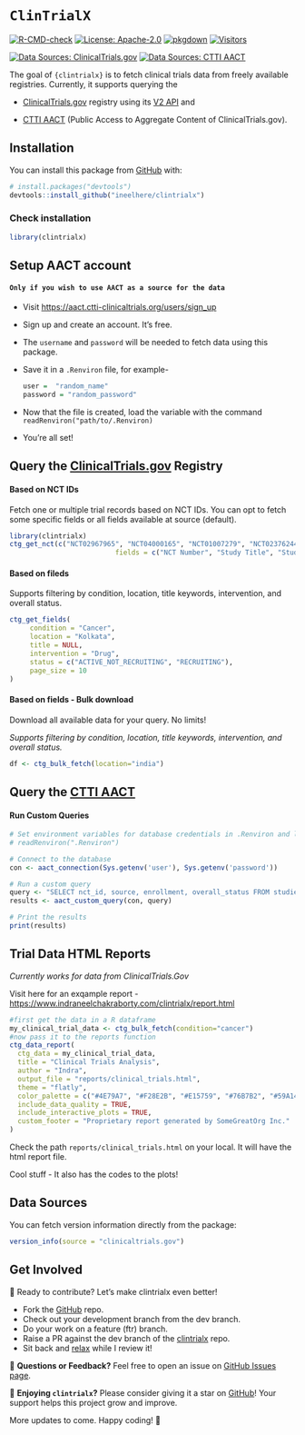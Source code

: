 
<!-- README.md is generated from README.Rmd. Please edit that file -->

# `ClinTrialX`

<!-- badges: start -->

[![R-CMD-check](https://github.com/ineelhere/clintrialx/actions/workflows/R-CMD-check.yaml/badge.svg)](https://github.com/ineelhere/clintrialx/actions/workflows/R-CMD-check.yaml)
[![License:
Apache-2.0](https://img.shields.io/badge/license-Apache--2.0-blue.svg)](https://opensource.org/license/apache-2-0)
[![pkgdown](https://img.shields.io/badge/pkgdown-docs-blue.svg)](https://www.indraneelchakraborty.com/clintrialx/)
[![Visitors](https://api.visitorbadge.io/api/visitors?path=https%3A%2F%2Fgithub.com%2Fineelhere%2Fclintrialx&label=Visitors&labelColor=%23f47373&countColor=%2337d67a&style=flat&labelStyle=upper)](https://github.com/ineelhere/clintrialx)

[![Data Sources:
ClinicalTrials.gov](https://img.shields.io/badge/Data_Sources-ClinicalTrials.gov-blue)](https://clinicaltrials.gov/data-api/api)
[![Data Sources: CTTI
AACT](https://img.shields.io/badge/Data_Sources-CTTI%20AACT%20-purple)](https://aact.ctti-clinicaltrials.org/)

<!-- badges: end -->

The goal of `{clintrialx}` is to fetch clinical trials data from freely
available registries. Currently, it supports querying the

- [ClinicalTrials.gov](https://clinicaltrials.gov/) registry using its
  [V2 API](https://clinicaltrials.gov/data-api/api) and

- [CTTI AACT](https://aact.ctti-clinicaltrials.org/) (Public Access to
  Aggregate Content of ClinicalTrials.gov).

## Installation

You can install this package from
[GitHub](https://github.com/ineelhere/clintrialx) with:

``` r
# install.packages("devtools")
devtools::install_github("ineelhere/clintrialx")
```

### Check installation

``` r
library(clintrialx)
```

## Setup AACT account

#### `Only if you wish to use AACT as a source for the data`

- Visit <https://aact.ctti-clinicaltrials.org/users/sign_up>

- Sign up and create an account. It’s free.

- The `username` and `password` will be needed to fetch data using this
  package.

- Save it in a `.Renviron` file, for example-

  ``` r
  user =  "random_name"
  password = "random_password"
  ```

- Now that the file is created, load the variable with the command
  `readRenviron("path/to/.Renviron)`

- You’re all set!

## Query the [ClinicalTrials.gov](https://clinicaltrials.gov/) Registry

#### Based on NCT IDs

Fetch one or multiple trial records based on NCT IDs. You can opt to
fetch some specific fields or all fields available at source (default).

``` r
library(clintrialx)
ctg_get_nct(c("NCT02967965", "NCT04000165", "NCT01007279", "NCT02376244", "NCT01179776"),
                          fields = c("NCT Number", "Study Title", "Study Status", "Sponsor"))
```

#### Based on fileds

Supports filtering by condition, location, title keywords, intervention,
and overall status.

``` r
ctg_get_fields(
     condition = "Cancer",
     location = "Kolkata",
     title = NULL,
     intervention = "Drug",
     status = c("ACTIVE_NOT_RECRUITING", "RECRUITING"),
     page_size = 10
)
```

#### Based on fields - Bulk download

Download all available data for your query. No limits!

*Supports filtering by condition, location, title keywords,
intervention, and overall status.*

``` r
df <- ctg_bulk_fetch(location="india")
```

## Query the [CTTI AACT](https://aact.ctti-clinicaltrials.org/)

#### Run Custom Queries

``` r
# Set environment variables for database credentials in .Renviron and load it
# readRenviron(".Renviron")

# Connect to the database
con <- aact_connection(Sys.getenv('user'), Sys.getenv('password'))

# Run a custom query
query <- "SELECT nct_id, source, enrollment, overall_status FROM studies LIMIT 5;"
results <- aact_custom_query(con, query)

# Print the results
print(results)
```

## Trial Data HTML Reports

*Currently works for data from ClinicalTrials.Gov*

Visit here for an exqample report -
<https://www.indraneelchakraborty.com/clintrialx/report.html>

``` r
#first get the data in a R dataframe
my_clinical_trial_data <- ctg_bulk_fetch(condition="cancer")
#now pass it to the reports function
ctg_data_report(
  ctg_data = my_clinical_trial_data,
  title = "Clinical Trials Analysis",
  author = "Indra",
  output_file = "reports/clinical_trials.html",
  theme = "flatly",
  color_palette = c("#4E79A7", "#F28E2B", "#E15759", "#76B7B2", "#59A14F", "#EDC948"),
  include_data_quality = TRUE,
  include_interactive_plots = TRUE,
  custom_footer = "Proprietary report generated by SomeGreatOrg Inc."
)
```

Check the path `reports/clinical_trials.html` on your local. It will
have the html report file.

Cool stuff - It also has the codes to the plots!

## Data Sources

You can fetch version information directly from the package:

``` r
version_info(source = "clinicaltrials.gov")
```

## Get Involved

🚀 Ready to contribute? Let’s make clintrialx even better!

- Fork the [GitHub](https://github.com/ineelhere/clintrialx) repo.
- Check out your development branch from the dev branch.
- Do your work on a feature (ftr) branch.
- Raise a PR against the dev branch of the
  [clintrialx](https://github.com/ineelhere/clintrialx) repo.
- Sit back and [relax](https://www.youtube.com/watch?v=Uffjii1hXzU)
  while I review it!

💬 **Questions or Feedback?** Feel free to open an issue on [GitHub
Issues page](https://github.com/ineelhere/clintrialx/issues).

🌟 **Enjoying `clintrialx`?** Please consider giving it a star on
[GitHub](https://github.com/ineelhere/clintrialx)! Your support helps
this project grow and improve.

More updates to come. Happy coding! 🎉
